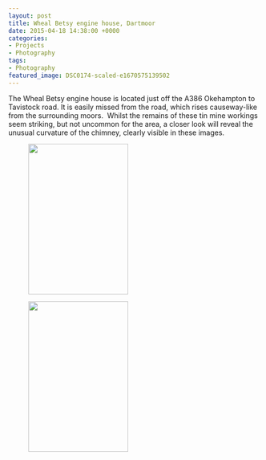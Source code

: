 ```yaml
---
layout: post
title: Wheal Betsy engine house, Dartmoor
date: 2015-04-18 14:38:00 +0000
categories:
- Projects
- Photography
tags:
- Photography
featured_image: DSC0174-scaled-e1670575139502
---
```

The Wheal Betsy engine house is located just off the A386 Okehampton to Tavistock road. It is easily missed from the road, which rises causeway-like from the surrounding moors.  Whilst the remains of these tin mine workings seem striking, but not uncommon for the area, a closer look will reveal the unusual curvature of the chimney, clearly visible in these images.

<div class="gallery">

<figure><a href="{{ site.baseurl }}/wp-content/uploads/2022/12/DSC0174-scaled.jpg"><img src="https://res.cloudinary.com/circleseven/image/upload/q_auto,f_auto/DSC0174-199x300" width="199" height="300" alt="" loading="lazy"></a></figure>
<figure><a href="{{ site.baseurl }}/wp-content/uploads/2022/12/DSC0171-scaled.jpg"><img src="https://res.cloudinary.com/circleseven/image/upload/q_auto,f_auto/DSC0171-199x300" width="199" height="300" alt="" loading="lazy"></a></figure>

</div>

